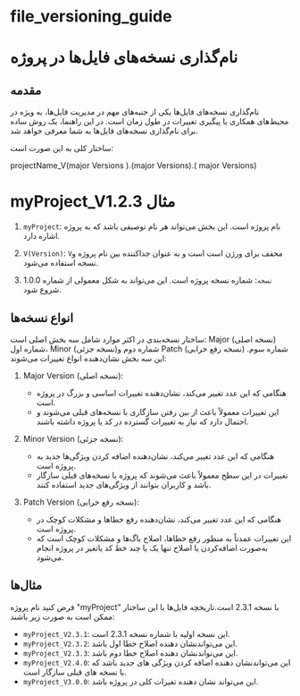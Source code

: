 # file_versioning_guide
# نام‌گذاری نسخه‌های فایل‌ها در پروژه

## مقدمه

نام‌گذاری نسخه‌های فایل‌ها یکی از جنبه‌های مهم در مدیریت فایل‌ها، به ویژه در محیط‌های همکاری یا پیگیری تغییرات در طول زمان است. در این راهنما، یک روش ساده برای نام‌گذاری نسخه‌های فایل‌ها به شما معرفی خواهد شد.

ساختار کلی به این صورت است:

projectName_V(major Versions ).(major Versions).( major Versions)
#  myProject_V1.2.3  مثال

1. `myProject`: نام پروژه است. این بخش می‌تواند هر نام توصیفی باشد که به پروژه اشاره دارد.

2. `V(Version)`:  `V`مخفف برای ورژن است است و به عنوان جدا‌کننده بین نام پروژه و نسخه استفاده می‌شود.

3. `نسخه`: شماره نسخه پروژه است. این می‌تواند به شکل معمولی از شماره‌  1.0.0 شروع شود.

## انواع نسخه‌ها

ساختار نسخه‌بندی در اکثر موارد شامل سه بخش اصلی است: Major (نسخه اصلی) شماره اول، Minor (نسخه جزئی)شماره دوم و Patch (نسخه رفع خرابی) شماره سوم. این سه بخش نشان‌دهنده انواع تغییرات می‌شوند:

1. Major Version (نسخه اصلی):
   - هنگامی که این عدد تغییر می‌کند، نشان‌دهنده تغییرات اساسی و بزرگ در پروژه است.
   - این تغییرات معمولاً باعث از بین رفتن سازگاری با نسخه‌های قبلی می‌شوند و احتمال دارد که نیاز به تغییرات گسترده در کد یا پروژه  داشته باشند.

2. Minor Version (نسخه جزئی):
   - هنگامی که این عدد تغییر می‌کند، نشان‌دهنده اضافه کردن ویژگی‌ها جدید به پروژه است.
   - تغییرات در این سطح معمولاً باعث می‌شوند که پروژه با نسخه‌های قبلی سازگار باشد و کاربران بتوانند از ویژگی‌های جدید استفاده کنند.

3. Patch Version (نسخه رفع خرابی):
   - هنگامی که این عدد  تغییر می‌کند، نشان‌دهنده رفع خطاها و مشکلات کوچک در پروژه است.
   - این تغییرات عمدتاً به منظور رفع خطاها، اصلاح باگ‌ها و مشکلات کوچک است که به‌صورت اضافه‌کردن یا اصلاح تنها یک یا چند خط کد یاتغیر در پروژه انجام می‌شود.

## مثال‌ها

فرض کنید نام پروژه "myProject" با نسخه 2.3.1 است.تاریخچه فایل‌ها با این ساختار ممکن است به صورت زیر باشند:

- `myProject_V2.3.1`: این نسخه اولیه با شماره نسخه 2.3.1 است.
- `myProject_V2.3.2`: این می‌تواندنشان دهنده اصلاح خطا اول باشد.
- `myProject_V2.3.3`: این می‌تواندنشان دهنده اصلاح خطا دوم باشد.
- `myProject_V2.4.0`: این می‌تواندنشان دهنده اضافه کردن ویژگی های جدید باشد که با نسخه های قبلی سازگار است.
- `myProject_V3.0.0`: این می‌تواند نشان دهنده تغیرات کلی در پروژه باشد.
